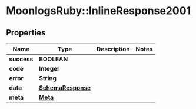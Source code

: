 # MoonlogsRuby::InlineResponse2001

## Properties
Name | Type | Description | Notes
------------ | ------------- | ------------- | -------------
**success** | **BOOLEAN** |  | 
**code** | **Integer** |  | 
**error** | **String** |  | 
**data** | [**SchemaResponse**](SchemaResponse.md) |  | 
**meta** | [**Meta**](Meta.md) |  | 

